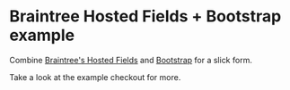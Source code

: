 Braintree Hosted Fields + Bootstrap example
===========================================

Combine [Braintree's Hosted Fields](https://www.braintreepayments.com/features/hosted-fields) and [Bootstrap](https://getbootstrap.com/) for a slick form.

Take a look at the example checkout for more.
